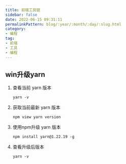 ```yaml
---
title: 前端工具链  
sidebar: false  
date: 2022-06-15 09:31:11  
permalinkPattern: blog/:year/:month/:day/:slug.html  
category:
- 编程     
tag:
- 前端
- 工具
- 编程
---
```


## win升级yarn

1. 查看当前 yarn 版本
   ```shell
   yarn -v
   ```

2. 获取当前最新 yarn 版本

    ```shell
    npm view yarn version
    ```


3. 使用npm升级 yarn 版本

    ```shell
    npm install yarn@1.22.19 -g
    ```

4. 查看升级后版本

    ```shell
    yarn -v
    ```


